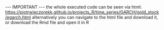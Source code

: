 --- IMPORTANT --- the whole executed code can be seen via html: https://piotrwieczorekk.github.io/projects_R/time_series/GARCH/gold_stock/egarch.html alternatively you can navigate to the html file and download it, or download the Rmd file and open it in R
